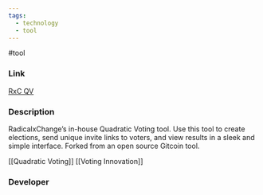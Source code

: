 ```yaml
---
tags:
  - technology
  - tool
---
```

#tool

### Link

[RxC QV](https://quadraticvote.radicalxchange.org/)

### Description

RadicalxChange’s in-house Quadratic Voting tool. Use this tool to create elections, send unique invite links to voters, and view results in a sleek and simple interface. Forked from an open source Gitcoin tool.

[[Quadratic Voting]]
[[Voting Innovation]]

### Developer


